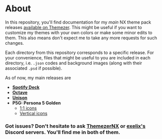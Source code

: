 # About

In this repository, you'll find documentation for my *main* NX theme pack releases [available on Themezer](https://themezer.net/creators/382997176307154945). This might be useful if you want to customize my themes with your own colors or make some minor edits to them. This also means don't expect me to take any more requests for such changes.

Each directory from this repository corresponds to a specific release. For your convenience, files that might be useful to you are included in each directory, i.e. `.json` codes and background images (along with their associated `.psd` if possible).

As of now, my main releases are

- **[Spotify Deck](https://themezer.net/packs/Spotify-Deck-596)**
- **[Octave](https://themezer.net/packs/Octave-538)**
- **[Unison](https://themezer.net/packs/Unison-523)**
- **P5G: Persona 5 Golden**
  - [1:1 icons](https://themezer.net/packs/P5G-Persona-5-Golden-4e9)
  - [Vertical icons](https://themezer.net/packs/P5G-Persona-5-Golden-version-2-4f7)

### Got issues? Don't hesitate to ask [ThemezerNX](https://discord.gg/nnm8wyM) or [exelix's](https://discord.gg/rqU5Tf8) Discord servers. You'll find me in both of them.

